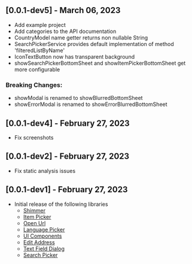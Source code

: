 ## [0.0.1-dev5] - March 06, 2023
- Add example project
- Add categories to the API documentation
- CountryModel name getter returns non nullable String
- SearchPickerService provides default implementation of method 'filteredListByName'
- IconTextButton now has transparent background
- showSearchPickerBottomSheet and showItemPickerBottomSheet get more configurable
### Breaking Changes:
- showModal is renamed to showBlurredBottomSheet
- showErrorModal is renamed to showErrorBlurredBottomSheet

## [0.0.1-dev4] - February 27, 2023
- Fix screenshots

## [0.0.1-dev2] - February 27, 2023
 - Fix static analysis issues

## [0.0.1-dev1] - February 27, 2023
- Initial release of the following libraries
  -  [Shimmer](https://github.com/Prime-Holding/widget_toolkit/tree/master/doc/shimmer.md)
  -  [Item Picker](https://github.com/Prime-Holding/widget_toolkit/tree/master/doc/item-picker.md)
  -  [Open Url](https://github.com/Prime-Holding/widget_toolkit/tree/master/doc/open-url.md)
  -  [Language Picker](https://github.com/Prime-Holding/widget_toolkit/tree/master/doc/language-picker.md)
  -  [UI Components](https://github.com/Prime-Holding/widget_toolkit/tree/master/doc/ui-components.md)
  -  [Edit Address](https://github.com/Prime-Holding/widget_toolkit/tree/master/doc/edit-address.md)
  -  [Text Field Dialog](https://github.com/Prime-Holding/widget_toolkit/tree/master/doc/text-field-dialog.md)
  -  [Search Picker](https://github.com/Prime-Holding/widget_toolkit/tree/master/doc/search-picker.md)
